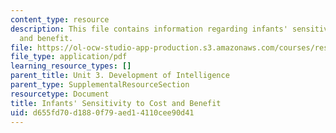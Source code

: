 ```yaml
---
content_type: resource
description: This file contains information regarding infants' sensitivity to cost
  and benefit.
file: https://ol-ocw-studio-app-production.s3.amazonaws.com/courses/res-9-003-brains-minds-and-machines-summer-course-summer-2015/d655fd70d1880f79aed14110cee90d41_MITRES_9_003SUM15_sem3_som.pdf
file_type: application/pdf
learning_resource_types: []
parent_title: Unit 3. Development of Intelligence
parent_type: SupplementalResourceSection
resourcetype: Document
title: Infants' Sensitivity to Cost and Benefit
uid: d655fd70-d188-0f79-aed1-4110cee90d41
---
```

